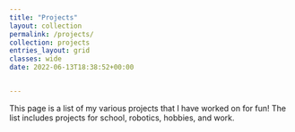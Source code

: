 ```yaml
---
title: "Projects"
layout: collection
permalink: /projects/
collection: projects
entries_layout: grid
classes: wide
date: 2022-06-13T18:38:52+00:00


---
```


This page is a list of my various projects that I have worked on for fun! The list includes projects for school, robotics, hobbies, and work.
